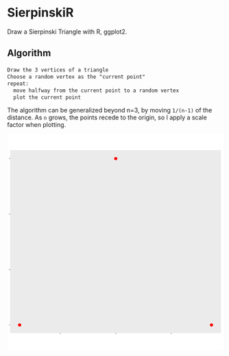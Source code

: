 # SierpinskiR

Draw a Sierpinski Triangle with R, ggplot2.

## Algorithm
```
Draw the 3 vertices of a triangle
Choose a random vertex as the "current point"
repeat:
  move halfway from the current point to a random vertex
  plot the current point
```

The algorithm can be generalized beyond n=3, by moving ```1/(n-1)``` of the
distance. As ```n``` grows, the points recede to the origin, so I apply a scale
factor when plotting.

![A tesselation](https://github.com/aaronferrucci/sierpinskir/blob/master/anim.gif)


